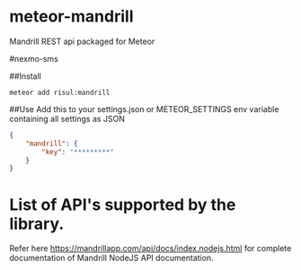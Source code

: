 meteor-mandrill
===============

Mandrill REST api packaged for Meteor



#nexmo-sms

##Install
```bach
meteor add risul:mandrill
```

##Use
Add this to your settings.json or METEOR_SETTINGS env variable containing all settings as JSON

```json
{
    "mandrill": {
        "key": "*********"
    }
}
```


List of API's supported by the library.
=======================================
Refer here https://mandrillapp.com/api/docs/index.nodejs.html for complete documentation of Mandrill NodeJS API documentation.